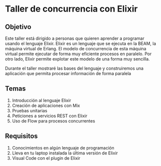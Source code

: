 # Taller de concurrencia con Elixir

## Objetivo

Este taller está dirigido a personas que quieren aprender a programar usando el lenguaje Elixir. Elixir es un lenguaje que se ejecuta en la BEAM, la máquina virtual de Erlang. El modelo de concurrencia de esta máquina virtual permite ejecutar de forma muy eficiente procesos en paralelo. Por otro lado, Elixir permite explotar este modelo de una forma muy sencilla. 

Durante el taller mostraré las bases del lenguaje y construiremos una aplicación que permita procesar información de forma paralela

## Temas

1. Introducción al lenguaje Elixir
2. Creación de aplicaciones con Mix
3. Pruebas unitarias
4. Peticiones a servicios REST con Elixir
5. Uso de Flow para procesos concurrentes

## Requisitos

1. Conocimientos en algún lenguaje de programación
2. Lleva en tu laptop instalada la última versión de Elixir
3. Visual Code con el plugin de Elixir
